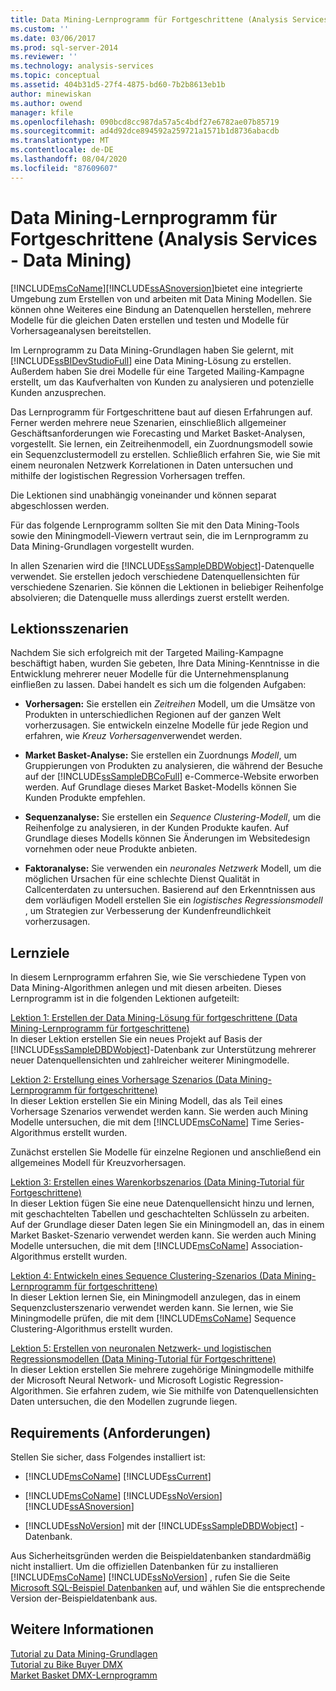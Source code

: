 ```yaml
---
title: Data Mining-Lernprogramm für Fortgeschrittene (Analysis Services-Data Mining) | Microsoft-Dokumentation
ms.custom: ''
ms.date: 03/06/2017
ms.prod: sql-server-2014
ms.reviewer: ''
ms.technology: analysis-services
ms.topic: conceptual
ms.assetid: 404b31d5-27f4-4875-bd60-7b2b8613eb1b
author: minewiskan
ms.author: owend
manager: kfile
ms.openlocfilehash: 090bcd8cc987da57a5c4bdf27e6782ae07b85719
ms.sourcegitcommit: ad4d92dce894592a259721a1571b1d8736abacdb
ms.translationtype: MT
ms.contentlocale: de-DE
ms.lasthandoff: 08/04/2020
ms.locfileid: "87609607"
---
```

# <a name="intermediate-data-mining-tutorial-analysis-services---data-mining"></a>Data Mining-Lernprogramm für Fortgeschrittene (Analysis Services - Data Mining)
  [!INCLUDE[msCoName](../includes/msconame-md.md)][!INCLUDE[ssASnoversion](../includes/ssasnoversion-md.md)]bietet eine integrierte Umgebung zum Erstellen von und arbeiten mit Data Mining Modellen. Sie können ohne Weiteres eine Bindung an Datenquellen herstellen, mehrere Modelle für die gleichen Daten erstellen und testen und Modelle für Vorhersageanalysen bereitstellen.  
  
 Im Lernprogramm zu Data Mining-Grundlagen haben Sie gelernt, mit [!INCLUDE[ssBIDevStudioFull](../includes/ssbidevstudiofull-md.md)] eine Data Mining-Lösung zu erstellen. Außerdem haben Sie drei Modelle für eine Targeted Mailing-Kampagne erstellt, um das Kaufverhalten von Kunden zu analysieren und potenzielle Kunden anzusprechen.  
  
 Das Lernprogramm für Fortgeschrittene baut auf diesen Erfahrungen auf. Ferner werden mehrere neue Szenarien, einschließlich allgemeiner Geschäftsanforderungen wie Forecasting und Market Basket-Analysen, vorgestellt. Sie lernen, ein Zeitreihenmodell, ein Zuordnungsmodell sowie ein Sequenzclustermodell zu erstellen. Schließlich erfahren Sie, wie Sie mit einem neuronalen Netzwerk Korrelationen in Daten untersuchen und mithilfe der logistischen Regression Vorhersagen treffen.  
  
 Die Lektionen sind unabhängig voneinander und können separat abgeschlossen werden.  
  
 Für das folgende Lernprogramm sollten Sie mit den Data Mining-Tools sowie den Miningmodell-Viewern vertraut sein, die im Lernprogramm zu Data Mining-Grundlagen vorgestellt wurden.  
  
 In allen Szenarien wird die [!INCLUDE[ssSampleDBDWobject](../includes/sssampledbdwobject-md.md)]-Datenquelle verwendet. Sie erstellen jedoch verschiedene Datenquellensichten für verschiedene Szenarien. Sie können die Lektionen in beliebiger Reihenfolge absolvieren; die Datenquelle muss allerdings zuerst erstellt werden.  
  
## <a name="lesson-scenarios"></a>Lektionsszenarien  
 Nachdem Sie sich erfolgreich mit der Targeted Mailing-Kampagne beschäftigt haben, wurden Sie gebeten, Ihre Data Mining-Kenntnisse in die Entwicklung mehrerer neuer Modelle für die Unternehmensplanung einfließen zu lassen. Dabei handelt es sich um die folgenden Aufgaben:  
  
-   **Vorhersagen:** Sie erstellen ein *Zeitreihen* Modell, um die Umsätze von Produkten in unterschiedlichen Regionen auf der ganzen Welt vorherzusagen. Sie entwickeln einzelne Modelle für jede Region und erfahren, wie *Kreuz Vorhersagen*verwendet werden.  
  
-   **Market Basket-Analyse:** Sie erstellen ein Zuordnungs *Modell*, um Gruppierungen von Produkten zu analysieren, die während der Besuche auf der [!INCLUDE[ssSampleDBCoFull](../includes/sssampledbcofull-md.md)] e-Commerce-Website erworben werden. Auf Grundlage dieses Market Basket-Modells können Sie Kunden Produkte empfehlen.  
  
-   **Sequenzanalyse:** Sie erstellen ein *Sequence Clustering-Modell*, um die Reihenfolge zu analysieren, in der Kunden Produkte kaufen. Auf Grundlage dieses Modells können Sie Änderungen im Websitedesign vornehmen oder neue Produkte anbieten.  
  
-   **Faktoranalyse:** Sie verwenden ein *neuronales Netzwerk* Modell, um die möglichen Ursachen für eine schlechte Dienst Qualität in Callcenterdaten zu untersuchen. Basierend auf den Erkenntnissen aus dem vorläufigen Modell erstellen Sie ein *logistisches Regressionsmodell* , um Strategien zur Verbesserung der Kundenfreundlichkeit vorherzusagen.  
  
## <a name="what-you-will-learn"></a>Lernziele  
 In diesem Lernprogramm erfahren Sie, wie Sie verschiedene Typen von Data Mining-Algorithmen anlegen und mit diesen arbeiten. Dieses Lernprogramm ist in die folgenden Lektionen aufgeteilt:  
  
 [Lektion 1: Erstellen der Data Mining-Lösung für fortgeschrittene &#40;Data Mining-Lernprogramm für fortgeschrittene&#41;](../../2014/tutorials/lesson-1-create-solution-intermediate-data-mining-tutorial.md)  
 In dieser Lektion erstellen Sie ein neues Projekt auf Basis der [!INCLUDE[ssSampleDBDWobject](../includes/sssampledbdwobject-md.md)]-Datenbank zur Unterstützung mehrerer neuer Datenquellensichten und zahlreicher weiterer Miningmodelle.  
  
 [Lektion 2: Erstellung eines Vorhersage Szenarios &#40;Data Mining-Lernprogramm für fortgeschrittene&#41;](../../2014/tutorials/lesson-2-building-a-forecasting-scenario-intermediate-data-mining-tutorial.md)  
 In dieser Lektion erstellen Sie ein Mining Modell, das als Teil eines Vorhersage Szenarios verwendet werden kann. Sie werden auch Mining Modelle untersuchen, die mit dem [!INCLUDE[msCoName](../includes/msconame-md.md)] Time Series-Algorithmus erstellt wurden.  
  
 Zunächst erstellen Sie Modelle für einzelne Regionen und anschließend ein allgemeines Modell für Kreuzvorhersagen.  
  
 [Lektion 3: Erstellen eines Warenkorbszenarios &#40;Data Mining-Tutorial für Fortgeschrittene&#41;](../../2014/tutorials/lesson-3-building-a-market-basket-scenario-intermediate-data-mining-tutorial.md)  
 In dieser Lektion fügen Sie eine neue Datenquellensicht hinzu und lernen, mit geschachtelten Tabellen und geschachtelten Schlüsseln zu arbeiten. Auf der Grundlage dieser Daten legen Sie ein Miningmodell an, das in einem Market Basket-Szenario verwendet werden kann. Sie werden auch Mining Modelle untersuchen, die mit dem [!INCLUDE[msCoName](../includes/msconame-md.md)] Association-Algorithmus erstellt wurden.  
  
 [Lektion 4: Entwickeln eines Sequence Clustering-Szenarios &#40;Data Mining-Lernprogramm für fortgeschrittene&#41;](../../2014/tutorials/lesson-4-build-sequence-clustering-scenario-intermediate-data-mining.md)  
 In dieser Lektion lernen Sie, ein Miningmodell anzulegen, das in einem Sequenzclusterszenario verwendet werden kann. Sie lernen, wie Sie Miningmodelle prüfen, die mit dem [!INCLUDE[msCoName](../includes/msconame-md.md)] Sequence Clustering-Algorithmus erstellt wurden.  
  
 [Lektion 5: Erstellen von neuronalen Netzwerk- und logistischen Regressionsmodellen &#40;Data Mining-Tutorial für Fortgeschrittene&#41;](../../2014/tutorials/lesson-5-build-models-intermediate-data-mining-tutorial.md)  
 In dieser Lektion erstellen Sie mehrere zugehörige Miningmodelle mithilfe der Microsoft Neural Network- und Microsoft Logistic Regression-Algorithmen. Sie erfahren zudem, wie Sie mithilfe von Datenquellensichten Daten untersuchen, die den Modellen zugrunde liegen.  
  
## <a name="requirements"></a>Requirements (Anforderungen)  
 Stellen Sie sicher, dass Folgendes installiert ist:  
  
-   [!INCLUDE[msCoName](../includes/msconame-md.md)] [!INCLUDE[ssCurrent](../includes/sscurrent-md.md)]  
  
-   [!INCLUDE[msCoName](../includes/msconame-md.md)] [!INCLUDE[ssNoVersion](../includes/ssnoversion-md.md)] [!INCLUDE[ssASnoversion](../includes/ssasnoversion-md.md)]  
  
-   [!INCLUDE[ssNoVersion](../includes/ssnoversion-md.md)] mit der [!INCLUDE[ssSampleDBDWobject](../includes/sssampledbdwobject-md.md)] -Datenbank.  
  
 Aus Sicherheitsgründen werden die Beispieldatenbanken standardmäßig nicht installiert. Um die offiziellen Datenbanken für zu installieren [!INCLUDE[msCoName](../includes/msconame-md.md)] [!INCLUDE[ssNoVersion](../includes/ssnoversion-md.md)] , rufen Sie die Seite [Microsoft SQL-Beispiel Datenbanken](https://go.microsoft.com/fwlink/?LinkId=88417) auf, und wählen Sie die entsprechende Version der-Beispieldatenbank aus.  
  
## <a name="see-also"></a>Weitere Informationen  
 [Tutorial zu Data Mining-Grundlagen](../../2014/tutorials/basic-data-mining-tutorial.md)   
 [Tutorial zu Bike Buyer DMX](../../2014/tutorials/bike-buyer-dmx-tutorial.md)   
 [Market Basket DMX-Lernprogramm](../../2014/tutorials/market-basket-dmx-tutorial.md)  
  
  
